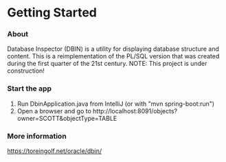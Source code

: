 # Getting Started

### About
Database Inspector (DBIN) is a utility for displaying database structure and content. This is a reimplementation of the PL/SQL version that was created during the first quarter of the 21st century.
NOTE: This project is under construction!

### Start the app
1. Run DbinApplication.java from IntelliJ (or with "mvn spring-boot:run")
2. Open a browser and go to http://localhost:8091/objects?owner=SCOTT&objectType=TABLE

### More information
https://toreingolf.net/oracle/dbin/
